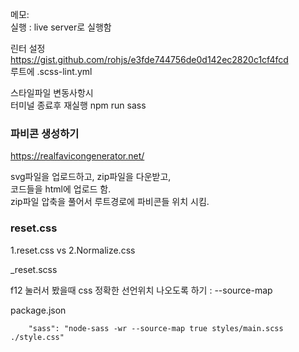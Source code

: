 메모:  
실행 :  live server로 실행함

린터 설정   
https://gist.github.com/rohjs/e3fde744756de0d142ec2820c1cf4fcd  
루트에 .scss-lint.yml   

스타일파일 변동사항시  
터미널 종료후 재실행 npm run sass   

### 파비콘 생성하기

https://realfavicongenerator.net/

svg파일을 업로드하고, zip파일을 다운받고,   
코드들을 html에 업로드 함.   
zip파일 압축을 풀어서 루트경로에 파비콘들 위치 시킴.   

### reset.css 

1.reset.css vs 2.Normalize.css

_reset.scss

f12 눌러서 봤을때 css 정확한 선언위치 나오도록 하기  : --source-map

package.json

```    "sass": "node-sass -wr --source-map true styles/main.scss ./style.css"```
